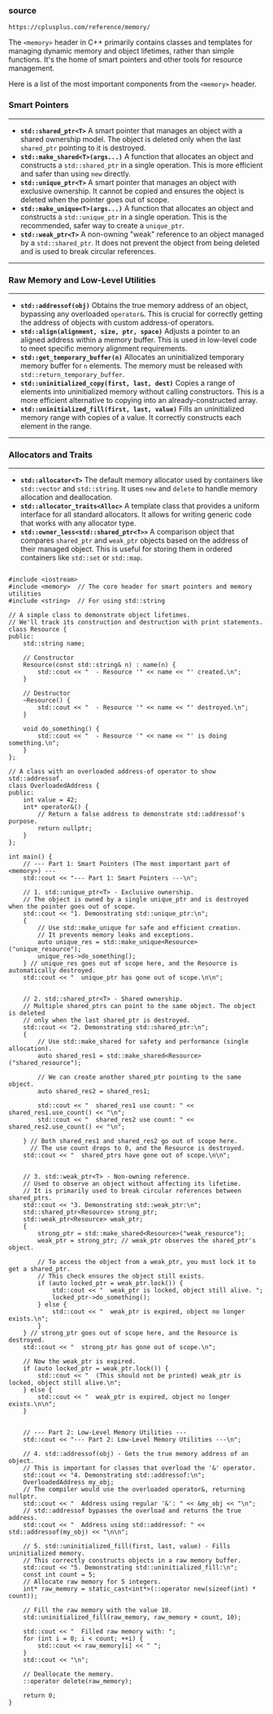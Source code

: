 ### source

```
https://cplusplus.com/reference/memory/
```


The `<memory>` header in C++ primarily contains classes and templates for managing dynamic memory and object lifetimes, rather than simple functions. It's the home of smart pointers and other tools for resource management.

Here is a list of the most important components from the `<memory>` header.

### Smart Pointers
***
* **`std::shared_ptr<T>`**
    A smart pointer that manages an object with a shared ownership model. The object is deleted only when the last `shared_ptr` pointing to it is destroyed.
* **`std::make_shared<T>(args...)`**
    A function that allocates an object and constructs a `std::shared_ptr` in a single operation. This is more efficient and safer than using `new` directly.
* **`std::unique_ptr<T>`**
    A smart pointer that manages an object with exclusive ownership. It cannot be copied and ensures the object is deleted when the pointer goes out of scope.
* **`std::make_unique<T>(args...)`**
    A function that allocates an object and constructs a `std::unique_ptr` in a single operation. This is the recommended, safer way to create a `unique_ptr`.
* **`std::weak_ptr<T>`**
    A non-owning "weak" reference to an object managed by a `std::shared_ptr`. It does not prevent the object from being deleted and is used to break circular references.

---

### Raw Memory and Low-Level Utilities
***
* **`std::addressof(obj)`**
    Obtains the true memory address of an object, bypassing any overloaded `operator&`. This is crucial for correctly getting the address of objects with custom address-of operators.
* **`std::align(alignment, size, ptr, space)`**
    Adjusts a pointer to an aligned address within a memory buffer. This is used in low-level code to meet specific memory alignment requirements.
* **`std::get_temporary_buffer(n)`**
    Allocates an uninitialized temporary memory buffer for `n` elements. The memory must be released with `std::return_temporary_buffer`.
* **`std::uninitialized_copy(first, last, dest)`**
    Copies a range of elements into uninitialized memory without calling constructors. This is a more efficient alternative to copying into an already-constructed array.
* **`std::uninitialized_fill(first, last, value)`**
    Fills an uninitialized memory range with copies of a value. It correctly constructs each element in the range.

---

### Allocators and Traits
***
* **`std::allocator<T>`**
    The default memory allocator used by containers like `std::vector` and `std::string`. It uses `new` and `delete` to handle memory allocation and deallocation.
* **`std::allocator_traits<Alloc>`**
    A template class that provides a uniform interface for all standard allocators. It allows for writing generic code that works with any allocator type.
* **`std::owner_less<std::shared_ptr<T>>`**
    A comparison object that compares `shared_ptr` and `weak_ptr` objects based on the address of their managed object. This is useful for storing them in ordered containers like `std::set` or `std::map`.


```

#include <iostream>
#include <memory>  // The core header for smart pointers and memory utilities
#include <string>  // For using std::string

// A simple class to demonstrate object lifetimes.
// We'll track its construction and destruction with print statements.
class Resource {
public:
    std::string name;
    
    // Constructor
    Resource(const std::string& n) : name(n) {
        std::cout << "  - Resource '" << name << "' created.\n";
    }

    // Destructor
    ~Resource() {
        std::cout << "  - Resource '" << name << "' destroyed.\n";
    }
    
    void do_something() {
        std::cout << "  - Resource '" << name << "' is doing something.\n";
    }
};

// A class with an overloaded address-of operator to show std::addressof.
class OverloadedAddress {
public:
    int value = 42;
    int* operator&() {
        // Return a false address to demonstrate std::addressof's purpose.
        return nullptr;
    }
};

int main() {
    // --- Part 1: Smart Pointers (The most important part of <memory>) ---
    std::cout << "--- Part 1: Smart Pointers ---\n";

    // 1. std::unique_ptr<T> - Exclusive ownership.
    // The object is owned by a single unique_ptr and is destroyed when the pointer goes out of scope.
    std::cout << "1. Demonstrating std::unique_ptr:\n";
    {
        // Use std::make_unique for safe and efficient creation.
        // It prevents memory leaks and exceptions.
        auto unique_res = std::make_unique<Resource>("unique_resource");
        unique_res->do_something();
    } // unique_res goes out of scope here, and the Resource is automatically destroyed.
    std::cout << "  unique_ptr has gone out of scope.\n\n";


    // 2. std::shared_ptr<T> - Shared ownership.
    // Multiple shared_ptrs can point to the same object. The object is deleted
    // only when the last shared_ptr is destroyed.
    std::cout << "2. Demonstrating std::shared_ptr:\n";
    {
        // Use std::make_shared for safety and performance (single allocation).
        auto shared_res1 = std::make_shared<Resource>("shared_resource");
        
        // We can create another shared_ptr pointing to the same object.
        auto shared_res2 = shared_res1;
        
        std::cout << "  shared_res1 use count: " << shared_res1.use_count() << "\n";
        std::cout << "  shared_res2 use count: " << shared_res2.use_count() << "\n";
        
    } // Both shared_res1 and shared_res2 go out of scope here.
      // The use count drops to 0, and the Resource is destroyed.
    std::cout << "  shared_ptrs have gone out of scope.\n\n";


    // 3. std::weak_ptr<T> - Non-owning reference.
    // Used to observe an object without affecting its lifetime.
    // It is primarily used to break circular references between shared_ptrs.
    std::cout << "3. Demonstrating std::weak_ptr:\n";
    std::shared_ptr<Resource> strong_ptr;
    std::weak_ptr<Resource> weak_ptr;
    {
        strong_ptr = std::make_shared<Resource>("weak_resource");
        weak_ptr = strong_ptr; // weak_ptr observes the shared_ptr's object.

        // To access the object from a weak_ptr, you must lock it to get a shared_ptr.
        // This check ensures the object still exists.
        if (auto locked_ptr = weak_ptr.lock()) {
            std::cout << "  weak_ptr is locked, object still alive. ";
            locked_ptr->do_something();
        } else {
            std::cout << "  weak_ptr is expired, object no longer exists.\n";
        }
    } // strong_ptr goes out of scope here, and the Resource is destroyed.
    std::cout << "  strong_ptr has gone out of scope.\n";

    // Now the weak_ptr is expired.
    if (auto locked_ptr = weak_ptr.lock()) {
        std::cout << "  (This should not be printed) weak_ptr is locked, object still alive.\n";
    } else {
        std::cout << "  weak_ptr is expired, object no longer exists.\n\n";
    }


    // --- Part 2: Low-Level Memory Utilities ---
    std::cout << "--- Part 2: Low-Level Memory Utilities ---\n";

    // 4. std::addressof(obj) - Gets the true memory address of an object.
    // This is important for classes that overload the '&' operator.
    std::cout << "4. Demonstrating std::addressof:\n";
    OverloadedAddress my_obj;
    // The compiler would use the overloaded operator&, returning nullptr.
    std::cout << "  Address using regular '&': " << &my_obj << "\n";
    // std::addressof bypasses the overload and returns the true address.
    std::cout << "  Address using std::addressof: " << std::addressof(my_obj) << "\n\n";

    // 5. std::uninitialized_fill(first, last, value) - Fills uninitialized memory.
    // This correctly constructs objects in a raw memory buffer.
    std::cout << "5. Demonstrating std::uninitialized_fill:\n";
    const int count = 5;
    // Allocate raw memory for 5 integers.
    int* raw_memory = static_cast<int*>(::operator new(sizeof(int) * count));

    // Fill the raw memory with the value 10.
    std::uninitialized_fill(raw_memory, raw_memory + count, 10);

    std::cout << "  Filled raw memory with: ";
    for (int i = 0; i < count; ++i) {
        std::cout << raw_memory[i] << " ";
    }
    std::cout << "\n";
    
    // Deallocate the memory.
    ::operator delete(raw_memory);

    return 0;
}

```